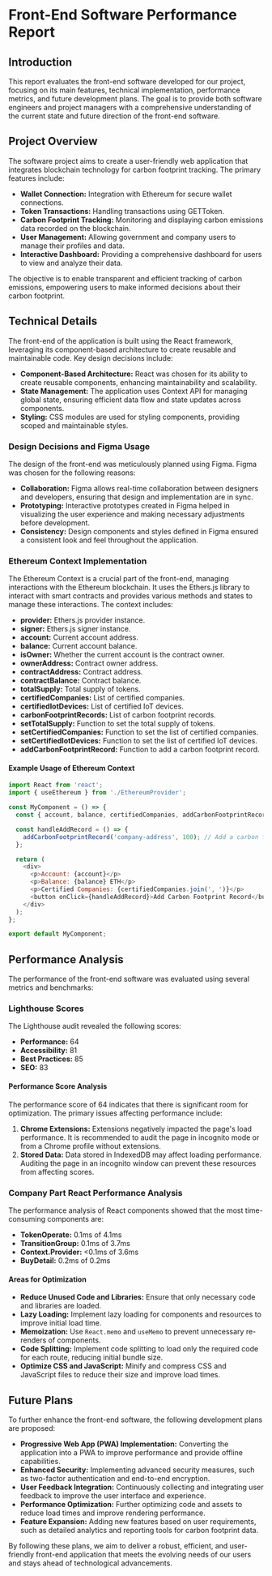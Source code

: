 # Front-End Software Performance Report

## Introduction

This report evaluates the front-end software developed for our project, focusing on its main features, technical implementation, performance metrics, and future development plans. The goal is to provide both software engineers and project managers with a comprehensive understanding of the current state and future direction of the front-end software.

## Project Overview

The software project aims to create a user-friendly web application that integrates blockchain technology for carbon footprint tracking. The primary features include:

- **Wallet Connection:** Integration with Ethereum for secure wallet connections.
- **Token Transactions:** Handling transactions using GETToken.
- **Carbon Footprint Tracking:** Monitoring and displaying carbon emissions data recorded on the blockchain.
- **User Management:** Allowing government and company users to manage their profiles and data.
- **Interactive Dashboard:** Providing a comprehensive dashboard for users to view and analyze their data.

The objective is to enable transparent and efficient tracking of carbon emissions, empowering users to make informed decisions about their carbon footprint.

## Technical Details

The front-end of the application is built using the React framework, leveraging its component-based architecture to create reusable and maintainable code. Key design decisions include:

- **Component-Based Architecture:** React was chosen for its ability to create reusable components, enhancing maintainability and scalability.
- **State Management:** The application uses Context API for managing global state, ensuring efficient data flow and state updates across components.
- **Styling:** CSS modules are used for styling components, providing scoped and maintainable styles.


### Design Decisions and Figma Usage

The design of the front-end was meticulously planned using Figma. Figma was chosen for the following reasons:

- **Collaboration:** Figma allows real-time collaboration between designers and developers, ensuring that design and implementation are in sync.
- **Prototyping:** Interactive prototypes created in Figma helped in visualizing the user experience and making necessary adjustments before development.
- **Consistency:** Design components and styles defined in Figma ensured a consistent look and feel throughout the application.

### Ethereum Context Implementation

The Ethereum Context is a crucial part of the front-end, managing interactions with the Ethereum blockchain. It uses the Ethers.js library to interact with smart contracts and provides various methods and states to manage these interactions. The context includes:

- **provider:** Ethers.js provider instance.
- **signer:** Ethers.js signer instance.
- **account:** Current account address.
- **balance:** Current account balance.
- **isOwner:** Whether the current account is the contract owner.
- **ownerAddress:** Contract owner address.
- **contractAddress:** Contract address.
- **contractBalance:** Contract balance.
- **totalSupply:** Total supply of tokens.
- **certifiedCompanies:** List of certified companies.
- **certifiedIotDevices:** List of certified IoT devices.
- **carbonFootprintRecords:** List of carbon footprint records.
- **setTotalSupply:** Function to set the total supply of tokens.
- **setCertifiedCompanies:** Function to set the list of certified companies.
- **setCertifiedIotDevices:** Function to set the list of certified IoT devices.
- **addCarbonFootprintRecord:** Function to add a carbon footprint record.

#### Example Usage of Ethereum Context

```javascript
import React from 'react';
import { useEthereum } from './EthereumProvider';

const MyComponent = () => {
  const { account, balance, certifiedCompanies, addCarbonFootprintRecord } = useEthereum();

  const handleAddRecord = () => {
    addCarbonFootprintRecord('company-address', 100); // Add a carbon footprint record
  };

  return (
    <div>
      <p>Account: {account}</p>
      <p>Balance: {balance} ETH</p>
      <p>Certified Companies: {certifiedCompanies.join(', ')}</p>
      <button onClick={handleAddRecord}>Add Carbon Footprint Record</button>
    </div>
  );
};

export default MyComponent;
```

## Performance Analysis

The performance of the front-end software was evaluated using several metrics and benchmarks:

### Lighthouse Scores

The Lighthouse audit revealed the following scores:

- **Performance:** 64
- **Accessibility:** 81
- **Best Practices:** 85
- **SEO:** 83

#### Performance Score Analysis

The performance score of 64 indicates that there is significant room for optimization. The primary issues affecting performance include:

1. **Chrome Extensions:** Extensions negatively impacted the page's load performance. It is recommended to audit the page in incognito mode or from a Chrome profile without extensions.
2. **Stored Data:** Data stored in IndexedDB may affect loading performance. Auditing the page in an incognito window can prevent these resources from affecting scores.

### Company Part React Performance Analysis

The performance analysis of React components showed that the most time-consuming components are:

- **TokenOperate:** 0.1ms of 4.1ms
- **TransitionGroup:** 0.1ms of 3.7ms
- **Context.Provider:** <0.1ms of 3.6ms
- **BuyDetail:** 0.2ms of 0.2ms

#### Areas for Optimization

- **Reduce Unused Code and Libraries:** Ensure that only necessary code and libraries are loaded.
- **Lazy Loading:** Implement lazy loading for components and resources to improve initial load time.
- **Memoization:** Use `React.memo` and `useMemo` to prevent unnecessary re-renders of components.
- **Code Splitting:** Implement code splitting to load only the required code for each route, reducing initial bundle size.
- **Optimize CSS and JavaScript:** Minify and compress CSS and JavaScript files to reduce their size and improve load times.

## Future Plans

To further enhance the front-end software, the following development plans are proposed:

- **Progressive Web App (PWA) Implementation:** Converting the application into a PWA to improve performance and provide offline capabilities.
- **Enhanced Security:** Implementing advanced security measures, such as two-factor authentication and end-to-end encryption.
- **User Feedback Integration:** Continuously collecting and integrating user feedback to improve the user interface and experience.
- **Performance Optimization:** Further optimizing code and assets to reduce load times and improve rendering performance.
- **Feature Expansion:** Adding new features based on user requirements, such as detailed analytics and reporting tools for carbon footprint data.

By following these plans, we aim to deliver a robust, efficient, and user-friendly front-end application that meets the evolving needs of our users and stays ahead of technological advancements.